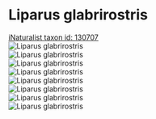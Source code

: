 
Liparus glabrirostris
=====================
  
[iNaturalist taxon id: 130707](https://www.inaturalist.org/taxa/130707)  
![Liparus glabrirostris](https://inaturalist-open-data.s3.amazonaws.com/photos/214725977/medium.jpg)  
![Liparus glabrirostris](https://inaturalist-open-data.s3.amazonaws.com/photos/214726043/medium.jpg)  
![Liparus glabrirostris](https://inaturalist-open-data.s3.amazonaws.com/photos/214726110/medium.jpg)  
![Liparus glabrirostris](https://inaturalist-open-data.s3.amazonaws.com/photos/214726763/medium.jpg)  
![Liparus glabrirostris](https://inaturalist-open-data.s3.amazonaws.com/photos/208775107/medium.jpg)  
![Liparus glabrirostris](https://inaturalist-open-data.s3.amazonaws.com/photos/208775227/medium.jpg)  
![Liparus glabrirostris](https://inaturalist-open-data.s3.amazonaws.com/photos/208775271/medium.jpg)  
![Liparus glabrirostris](https://inaturalist-open-data.s3.amazonaws.com/photos/208775302/medium.jpg)
